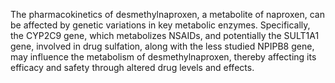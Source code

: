The pharmacokinetics of desmethylnaproxen, a metabolite of naproxen, can be affected by genetic variations in key metabolic enzymes. Specifically, the CYP2C9 gene, which metabolizes NSAIDs, and potentially the SULT1A1 gene, involved in drug sulfation, along with the less studied NPIPB8 gene, may influence the metabolism of desmethylnaproxen, thereby affecting its efficacy and safety through altered drug levels and effects.